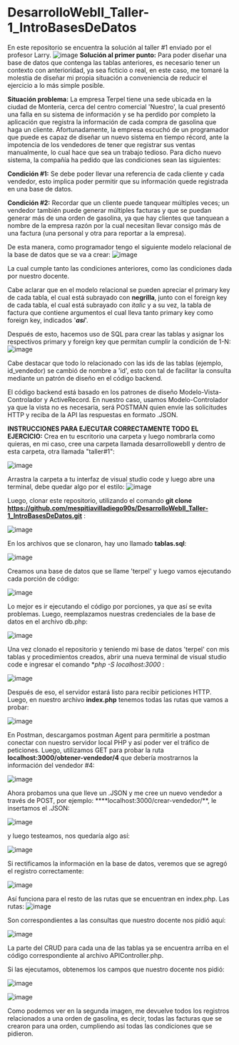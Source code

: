 # DesarrolloWebII_Taller-1_IntroBasesDeDatos
En este repositorio se encuentra la solución al taller #1 enviado por el profesor Larry. 
![image](https://github.com/mespitiavilladiego90s/DesarrolloWebII_Taller-1_IntroBasesDeDatos/assets/97072616/57fa3301-31eb-4f18-8537-9f6e469990d6)
**Solución al primer punto:** 
Para poder diseñar una base de datos que contenga las tablas anteriores, es necesario tener un contexto con anterioridad, ya sea ficticio o real, en este caso, me tomaré la molestia de diseñar mi propia situación a conveniencia de reducir el ejercicio a lo más simple posible.

**Situación problema:**
La empresa Terpel tiene una sede ubicada en la ciudad de Montería, cerca del centro comercial 'Nuestro', la cual presentó una falla en su sistema de información y se ha perdido por completo la aplicación que registra la información de cada compra de gasolina que haga un cliente. 
Afortunadamente, la empresa escuchó de un programador que puede es capaz de diseñar un nuevo sistema en tiempo récord, ante la impotencia de los vendedores de tener que registrar sus ventas manualmente, lo cual hace que sea un trabajo tedioso. Para dicho nuevo sistema, la compañía ha pedido que las condiciones sean las siguientes: 

**Condición #1:** Se debe poder llevar una referencia de cada cliente y cada vendedor, esto implica poder permitir que su información quede registrada en una base de datos.

**Condición #2:** Recordar que un cliente puede tanquear múltiples veces; un vendedor también puede generar múltiples facturas y que se puedan generar más de una orden de gasolina, ya que hay clientes que tanquean a nombre de la empresa razón por la cual necesitan llevar consigo más de una factura (una personal y otra para reportar a la empresa).

De esta manera, como programador tengo el siguiente modelo relacional de la base de datos que se va a crear:
![image](https://github.com/mespitiavilladiego90s/DesarrolloWebII_Taller-1_IntroBasesDeDatos/assets/97072616/2f3ff836-349a-4b50-848d-590d7c1cdb5d)

La cual cumple tanto las condiciones anteriores, como las condiciones dada por nuestro docente.

Cabe aclarar que en el modelo relacional se pueden apreciar el primary key de cada tabla, el cual está subrayado con **negrilla**, junto con el foreign key de cada tabla, el cual está subrayado con _italic_ y a su vez, la tabla de factura que contiene argumentos el cual lleva tanto primary key como foreign key, indicados '**_así_**'.

Después de esto, hacemos uso de SQL para crear las tablas y asignar los respectivos primary y foreign key que permitan cumplir la condición de 1-N:
![image](https://github.com/mespitiavilladiego90s/DesarrolloWebII_Taller-1_IntroBasesDeDatos/assets/97072616/3cce6f1f-f557-4651-a49d-6d85bcedc869)

Cabe destacar que todo lo relacionado con las ids de las tablas (ejemplo, id_vendedor) se cambió de nombre a 'id', esto con tal de facilitar la consulta mediante un patrón de diseño en el código backend.

El código backend está basado en los patrones de diseño Modelo-Vista-Controlador y ActiveRecord. En nuestro caso, usamos Modelo-Controlador ya que la vista no es necesaria, será POSTMAN quien envíe las solicitudes HTTP y reciba de la API las respuestas en formato .JSON.

**INSTRUCCIONES PARA EJECUTAR CORRECTAMENTE TODO EL EJERCICIO:**
Crea en tu escritorio una carpeta y luego nombrarla como quieras, en mi caso, cree una carpeta llamada desarrollowebII y dentro de esta carpeta, otra llamada "taller#1":

![image](https://github.com/mespitiavilladiego90s/DesarrolloWebII_Taller-1_IntroBasesDeDatos/assets/97072616/f76b494e-895b-4432-a57c-cbd62e2737b2)

Arrastra la carpeta a tu interfaz de visual studio code y luego abre una terminal, debe quedar algo por el estilo:
![image](https://github.com/mespitiavilladiego90s/DesarrolloWebII_Taller-1_IntroBasesDeDatos/assets/97072616/ef79fd89-46e4-48c0-b53f-278de388c217)

Luego, clonar este repositorio, utilizando el comando **git clone https://github.com/mespitiavilladiego90s/DesarrolloWebII_Taller-1_IntroBasesDeDatos.git** :

![image](https://github.com/mespitiavilladiego90s/DesarrolloWebII_Taller-1_IntroBasesDeDatos/assets/97072616/698bdcac-af7c-4ff8-a096-fafbaf9a3e0e)

En los archivos que se clonaron, hay uno llamado **tablas.sql**:

![image](https://github.com/mespitiavilladiego90s/DesarrolloWebII_Taller-1_IntroBasesDeDatos/assets/97072616/d2da5e5f-4b89-43a8-ba1c-aad8cd344347)

Creamos una base de datos que se llame 'terpel' y luego vamos ejecutando cada porción de código:

![image](https://github.com/mespitiavilladiego90s/DesarrolloWebII_Taller-1_IntroBasesDeDatos/assets/97072616/742cb3c1-f885-4c85-b823-91a007f334eb)

Lo mejor es ir ejecutando el código por porciones, ya que así se evita problemas.
Luego, reemplazamos nuestras credenciales de la base de datos en el archivo db.php:

![image](https://github.com/mespitiavilladiego90s/DesarrolloWebII_Taller-1_IntroBasesDeDatos/assets/97072616/cc9ef8fc-634b-4c7f-814a-437fa1d0d4f9)


Una vez clonado el repositorio y teniendo mi base de datos 'terpel' con mis tablas y procedimientos creados, abrir una nueva terminal de visual studio code e ingresar el comando **php -S localhost:3000* : 

![image](https://github.com/mespitiavilladiego90s/DesarrolloWebII_Taller-1_IntroBasesDeDatos/assets/97072616/b68d2302-bd2e-4309-844d-7f94f40fa7c0)

Después de eso, el servidor estará listo para recibir peticiones HTTP. Luego, en nuestro archivo **index.php** tenemos todas las rutas que vamos a probar:

![image](https://github.com/mespitiavilladiego90s/DesarrolloWebII_Taller-1_IntroBasesDeDatos/assets/97072616/a241c452-6dbb-4c36-9946-fbc9786c6011)

En Postman, descargamos postman Agent para permitirle a postman conectar con nuestro servidor local PHP y así poder ver el tráfico de peticiones. Luego, utilizamos GET para probar la ruta **localhost:3000/obtener-vendedor/4** que debería mostrarnos la información del vendedor #4:

![image](https://github.com/mespitiavilladiego90s/DesarrolloWebII_Taller-1_IntroBasesDeDatos/assets/97072616/e0339aa3-6bf5-4e5d-a141-4fabe534ff8f)

Ahora probamos una que lleve un .JSON y me cree un nuevo vendedor a través de POST, por ejemplo: ****localhost:3000/crear-vendedor/**, le insertamos el .JSON:

![image](https://github.com/mespitiavilladiego90s/DesarrolloWebII_Taller-1_IntroBasesDeDatos/assets/97072616/b8a123a0-2e82-4343-9ebc-72c0c9458d27)

y luego testeamos, nos quedaría algo así:

![image](https://github.com/mespitiavilladiego90s/DesarrolloWebII_Taller-1_IntroBasesDeDatos/assets/97072616/a70d0ad7-adf8-4a0c-8f90-d9a5b103e6c3)

Si rectificamos la información en la base de datos, veremos que se agregó el registro correctamente:

![image](https://github.com/mespitiavilladiego90s/DesarrolloWebII_Taller-1_IntroBasesDeDatos/assets/97072616/b13f038a-32b9-469c-8dd8-1c2cf302aa09)

Así funciona para el resto de las rutas que se encuentran en index.php. Las rutas:
![image](https://github.com/mespitiavilladiego90s/DesarrolloWebII_Taller-1_IntroBasesDeDatos/assets/97072616/23e59c77-d884-479f-9121-fca72d40b6bb)

Son correspondientes a las consultas que nuestro docente nos pidió aquí:

![image](https://github.com/mespitiavilladiego90s/DesarrolloWebII_Taller-1_IntroBasesDeDatos/assets/97072616/c52d61ed-9907-4142-a587-24e465791aa7)

La parte del CRUD para cada una de las tablas ya se encuentra arriba en el código correspondiente al archivo APIController.php.

Si las ejecutamos, obtenemos los campos que nuestro docente nos pidió:

![image](https://github.com/mespitiavilladiego90s/DesarrolloWebII_Taller-1_IntroBasesDeDatos/assets/97072616/22c06fa3-4acb-488f-8f4b-bf66a4bc6692)

![image](https://github.com/mespitiavilladiego90s/DesarrolloWebII_Taller-1_IntroBasesDeDatos/assets/97072616/a7511fa8-9d5d-48df-a097-14bdcb36b81a)

Como podemos ver en la segunda imagen, me devuelve todos los registros relacionados a una orden de gasolina, es decir, todas las facturas que se crearon para una orden, cumpliendo así todas las condiciones que se pidieron.









